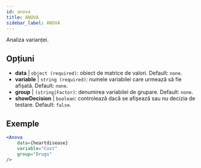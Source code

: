 ```yaml
---
id: anova
title: ANOVA
sidebar_label: ANOVA
---
```


Analiza varianței.

## Opțiuni

* __data__ | `object (required)`: obiect de matrice de valori. Default: `none`.
* __variable__ | `string (required)`: numele variabilei care urmează să fie afișată. Default: `none`.
* __group__ | `(string|Factor)`: denumirea variabilei de grupare. Default: `none`.
* __showDecision__ | `boolean`: controlează dacă se afișează sau nu decizia de testare. Default: `false`.


## Exemple

```jsx live
<Anova
    data={heartdisease} 
    variable="Cost"
    group="Drugs"
/>
```

